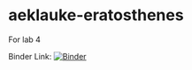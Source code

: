# aeklauke-eratosthenes

For lab 4

Binder Link:
[![Binder](https://mybinder.org/badge_logo.svg)](https://mybinder.org/v2/gh/UCB-stat-159-s23/aeklauke-eratosthenes.git/7314f8c)
